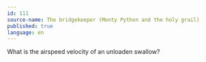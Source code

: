 ```yaml
---
id: 111
source-name: The bridgekeeper (Monty Python and the holy grail)
published: true
language: en
---
```

What is the airspeed velocity of an unloaden swallow?

